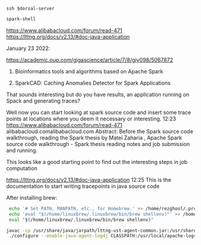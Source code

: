 ```console
ssh $dorsal-server
```

```bash
spark-shell
```

https://www.alibabacloud.com/forum/read-471
https://lttng.org/docs/v2.13/#doc-java-application


January 23 2022: 

https://academic.oup.com/gigascience/article/7/8/giy098/5067872
1. Bioinformatics tools and algorithms based on Apache Spark


2. SparkCAD: Caching Anomalies Detector for Spark Applications

That sounds interesting but do you have results, an application running on Spack and generating traces?

Well now you can start looking at spark source code and insert some trace points at locations where you deem it necessary or interesting.
12:23
https://www.alibabacloud.com/forum/read-471
alibabacloud.comalibabacloud.com
Abstract: Before the Spark source code walkthrough, reading the Spark thesis by Matei Zaharia , Apache Spark source code walkthrough - Spark thesis reading notes and job submission and running.

This looks like a good starting point to find out the interesting steps in job computation


https://lttng.org/docs/v2.13/#doc-java-application
12:25
This is the documentation to start writing tracepoints in java source code



After installing brew: 


```bash
 echo '# Set PATH, MANPATH, etc., for Homebrew.' >> /home/rezghool/.profile
 echo 'eval "$(/home/linuxbrew/.linuxbrew/bin/brew shellenv)"' >> /home/rezghool/.profile
 eval "$(/home/linuxbrew/.linuxbrew/bin/brew shellenv)"
```

```bash
javac -cp /usr/share/java/jarpath/lttng-ust-agent-common.jar:/usr/share/java/jarpath/lttng-ust-agent-jul.jar Test.java
 ./configure --enable-java-agent-log4j CLASSPATH:/usr/local/apache-log4j-2.19.0-bin/log4j-1.2-api-2.19

```

